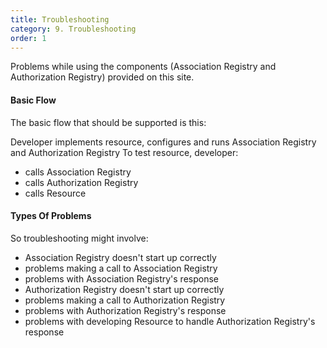 ```yaml
---
title: Troubleshooting
category: 9. Troubleshooting
order: 1
---
```


Problems while using the components (Association Registry and Authorization Registry) provided on this site.

#### Basic Flow

The basic flow that should be supported is this:

Developer implements resource, configures and runs Association Registry and Authorization Registry
To test resource, developer:
- calls Association Registry
- calls Authorization Registry
- calls Resource

#### Types Of Problems

So troubleshooting might involve:
- Association Registry doesn't start up correctly
- problems making a call to Association Registry
- problems with Association Registry's response
- Authorization Registry doesn't start up correctly
- problems making a call to Authorization Registry
- problems with Authorization Registry's response
- problems with developing Resource to handle Authorization Registry's response

